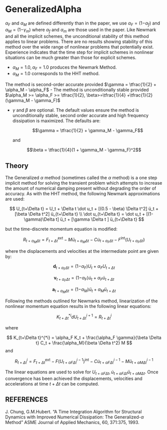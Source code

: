 <h1 id="generalizedalpha">GeneralizedAlpha</h1>
<p><span class="math inline"><em>α</em><sub><em>F</em></sub></span> and
<span class="math inline"><em>α</em><sub><em>M</em></sub></span> are
defined differently than in the paper, we use <span
class="math inline"><em>α</em><sub><em>F</em></sub> = (1−<em>α</em><sub><em>f</em></sub>)</span>
and <span
class="math inline"><em>α</em><sub><em>M</em></sub> = (1−<em>γ</em><sub><em>m</em></sub>)</span>
where <span class="math inline"><em>α</em><sub><em>f</em></sub></span>
and <span class="math inline"><em>α</em><sub><em>m</em></sub></span> are
those used in the paper. Like Newmark and all the implicit schemes, the
unconditional stability of this method applies to linear problems. There
are no results showing stability of this method over the wide range of
nonlinear problems that potentially exist. Experience indicates that the
time step for implicit schemes in nonlinear situations can be much
greater than those for explicit schemes.</p>
<ul>
<li><span
class="math inline"><em>α</em><sub><em>M</em></sub> = 1.0, <em>α</em><sub><em>F</em></sub> = 1.0</span>
produces the Newmark Method.</li>
<li><span
class="math inline"><em>α</em><sub><em>M</em></sub> = 1.0</span>
corresponds to the HHT method.</li>
</ul>
<p>The method is second-order accurate provided <span
class="math inline">$\gamma = \tfrac{1}{2} + \alpha_M - \alpha_F$</span>
- The method is unconditionally stable provided <span
class="math inline">$\alpha_M &gt;= \alpha_F &gt;= \tfrac{1}{2},
\beta&gt;=\tfrac{1}{4} +\tfrac{1}{2}(\gamma_M - \gamma_F)$</span></p>
<ul>
<li><p><span class="math inline"><em>γ</em></span> and <span
class="math inline"><em>β</em></span> are optional. The default values
ensure the method is unconditionally stable, second order accurate and
high frequency dissipation is maximized. The defaults are:</p>
<p><span class="math display">$$\gamma = \tfrac{1}{2} + \gamma_M -
\gamma_F$$</span></p>
<p>and</p></li>
</ul>
<p><span class="math display">$$\beta = \tfrac{1}{4}(1 + \gamma_M -
\gamma_F)^2$$</span></p>
<h2 id="theory">Theory</h2>
<p>The Generalized <span class="math inline"><em>α</em></span> method
(sometimes called the <span class="math inline"><em>α</em></span>
method) is a one step implicit method for solving the transient problem
which attempts to increase the amount of numerical damping present
without degrading the order of accuracy. As with the HHT method, the
following Newmark approximations are used:</p>
<p><span class="math display">$$
U_{t+\Delta t} = U_t + \Delta t \dot u_t + [(0.5 - \beta) \Delta t^2]
ü_t + [\beta \Delta t^2] ü_{t+\Delta t} \\
\dot u_{t+\Delta t} = \dot u_t + [(1-\gamma)\Delta t] ü_t + [\gamma
\Delta t ] ü_{t+\Delta t}
$$</span></p>
<p>but the time-discrete momentum equation is modified:</p>
<p><span
class="math display"><em>R</em><sub><em>t</em> + <em>α</em><sub><em>M</em></sub><em>Δ</em><em>t</em></sub> = <em>F</em><sub><em>t</em> + <em>Δ</em><em>t</em></sub><sup>ext</sup> − <em>M</em><em>ü</em><sub><em>t</em> + <em>α</em><sub><em>M</em></sub><em>Δ</em><em>t</em></sub> − <em>C</em><em>u̇</em><sub><em>t</em> + <em>α</em><sub><em>F</em></sub><em>Δ</em><em>t</em></sub> − <em>F</em><sup>int</sup>(<em>U</em><sub><em>t</em> + <em>α</em><sub><em>F</em></sub><em>Δ</em><em>t</em></sub>)</span></p>
<p>where the displacements and velocities at the intermediate point are
given by:</p>
<p><span
class="math display"><strong>d</strong><sub><em>t</em> + <em>α</em><sub><em>F</em></sub><em>Δ</em><em>t</em></sub> = (1−<em>α</em><sub><em>F</em></sub>)<em>U</em><sub><em>t</em></sub> + <em>α</em><sub><em>F</em></sub><em>U</em><sub><em>t</em> + <em>Δ</em><em>t</em></sub></span></p>
<p><span
class="math display"><strong>v</strong><sub><em>t</em> + <em>α</em><sub><em>F</em></sub><em>Δ</em><em>t</em></sub> = (1−<em>α</em><sub><em>F</em></sub>)<em>u̇</em><sub><em>t</em></sub> + <em>α</em><sub><em>F</em></sub><em>u̇</em><sub><em>t</em> + <em>Δ</em><em>t</em></sub></span></p>
<p><span
class="math display"><strong>a</strong><sub><em>t</em> + <em>α</em><sub><em>M</em></sub><em>Δ</em><em>t</em></sub> = (1−<em>α</em><sub><em>M</em></sub>)<em>ü</em><sub><em>t</em></sub> + <em>α</em><sub><em>M</em></sub><em>ü</em><sub><em>t</em> + <em>Δ</em><em>t</em></sub></span></p>
<p>Following the methods outlined for Newmarks method, linearization of
the nonlinear momentum equation results in the following linear
equations:</p>
<p><span
class="math display"><em>K</em><sub><em>t</em> + <em>Δ</em><em>t</em></sub><sup>*<em>i</em></sup><em>d</em><em>U</em><sub><em>t</em> + <em>Δ</em><em>t</em></sub><sup><em>i</em> + 1</sup> = <em>R</em><sub><em>t</em> + <em>Δ</em><em>t</em></sub><sup><em>i</em></sup></span></p>
<p>where</p>
<p><span class="math display">$$
K_{t+\Delta t}^{*i} = \alpha_F K_t + \frac{\alpha_F \gamma}{\beta \Delta
t} C_t + \frac{\alpha_M}{\beta \Delta t^2} M
$$</span> and</p>
<p><span
class="math display"><em>R</em><sub><em>t</em> + <em>Δ</em><em>t</em></sub><sup><em>i</em></sup> = <em>F</em><sub><em>t</em> + <em>Δ</em><em>t</em></sub><sup>ext</sup> − <em>F</em>(<em>U</em><sub><em>t</em> + <em>α</em><em>F</em><em>Δ</em><em>t</em></sub><sup><em>i</em> − 1</sup>)<sup>int</sup> − <em>C</em><em>u̇</em><sub><em>t</em> + <em>α</em><em>F</em><em>Δ</em><em>t</em></sub><sup><em>i</em> − 1</sup> − <em>M</em><em>ü</em><sub><em>t</em> + <em>α</em><em>M</em><em>Δ</em><em>t</em></sub><sup><em>i</em> − 1</sup></span></p>
<p>The linear equations are used to solve for <span
class="math inline"><em>U</em><sub><em>t</em> + <em>α</em><em>F</em><em>Δ</em><em>t</em></sub>, <em>u̇</em><sub><em>t</em> + <em>α</em><em>F</em><em>Δ</em><em>t</em></sub><em>ü</em><sub><em>t</em> + <em>α</em><em>M</em><em>Δ</em><em>t</em></sub></span>.
Once convergence has been achieved the displacements, velocities and
accelerations at time <span
class="math inline"><em>t</em> + <em>Δ</em><em>t</em></span> can be
computed.</p>
<h2 id="references">REFERENCES</h2>
<p>J. Chung, G.M.Hubert. “A Time Integration Algorithm for Structural
Dynamics with Improved Numerical Dissipation: The Generalized-<span
class="math inline"><em>α</em></span> Method” ASME Journal of Applied
Mechanics, 60, 371:375, 1993.</p>
